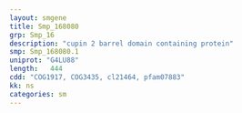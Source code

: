 ```yaml
---
layout: smgene
title: Smp_168080
grp: Smp_16
description: "cupin 2 barrel domain containing protein"
smp: Smp_168080.1
uniprot: "G4LU88"
length:   444
cdd: "COG1917, COG3435, cl21464, pfam07883"
kk: ns
categories: sm
---
```

